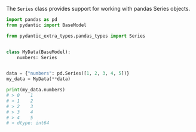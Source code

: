 
The `Series` class provides support for working with pandas Series objects.

```py
import pandas as pd
from pydantic import BaseModel

from pydantic_extra_types.pandas_types import Series


class MyData(BaseModel):
    numbers: Series


data = {"numbers": pd.Series([1, 2, 3, 4, 5])}
my_data = MyData(**data)

print(my_data.numbers)
# > 0    1
# > 1    2
# > 2    3
# > 3    4
# > 4    5
# > dtype: int64
```
